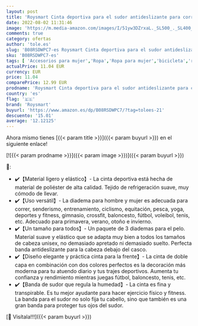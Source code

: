 ```yaml
---
layout: post
title: 'Roysmart Cinta deportiva para el sudor antideslizante para correr  senderismo  bicicleta  para hombre y mujer  3 unidades'
date: 2022-08-02 11:31:46
image: 'https://m.media-amazon.com/images/I/51yw3DZrxaL._SL500_._SL400_.jpg'
comments: true
category: ofertas
author: 'tole.es'
slug: 'B08RSDWPC7-es Roysmart Cinta deportiva para el sudor antideslizante para...'
sku: 'B08RSDWPC7-es'
tags: [ 'Accesorios para mujer','Ropa','Ropa para mujer','bicicleta','roysmart','🇪🇸', ]
actualPrice: 11.04 EUR
currency: EUR
price: 11.04
comparePrice: 12.99 EUR
prodname: 'Roysmart Cinta deportiva para el sudor antideslizante para correr  senderismo  bicicleta  para hombre y mujer  3 unidades'
country: 'es'
flag: '🇪🇸'
brand: 'Roysmart'
buyurl: 'https://www.amazon.es/dp/B08RSDWPC7/?tag=tolees-21'
descuento: '15.01'
average: '12.12125'
---
```


Ahora mismo tienes [{{< param title >}}]({{< param buyurl >}}) en el siguiente enlace!

[![{{< param prodname >}}]({{< param image >}})]({{< param buyurl >}})

🔎:

- ✔️【Material ligero y elástico】- La cinta deportiva está hecha de material de poliéster de alta calidad. Tejido de refrigeración suave, muy cómodo de llevar.
- ✔️【Uso versátil】- La diadema para hombre y mujer es adecuada para correr, senderismo, entrenamiento, ciclismo, equitación, pesca, yoga, deportes y fitness, gimnasio, crossfit, baloncesto, fútbol, voleibol, tenis, etc. Adecuado para primavera, verano, otoño e invierno.
- ✔️【Un tamaño para todos】- Un paquete de 3 diademas para el pelo. Material suave y elástico que se adapta muy bien a todos los tamaños de cabeza unisex, no demasiado apretado ni demasiado suelto. Perfecta banda antideslizante para la cabeza debajo del casco.
- ✔️【Diseño elegante y práctica cinta para la frente】- La cinta de doble capa en combinación con dos colores perfectos es la decoración más moderna para tu atuendo diario y tus trajes deportivos. Aumenta tu confianza y rendimiento mientras juegas fútbol, baloncesto, tenis, etc.
- ✔️【Banda de sudor que regula la humedad】- La cinta es fina y transpirable. Es tu mejor ayudante para hacer ejercicio físico y fitness. La banda para el sudor no solo fija tu cabello, sino que también es una gran banda para proteger tus ojos del sudor.

[🛒 Visítala!!!]({{< param buyurl >}})

